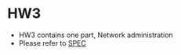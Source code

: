 # HW3
* HW3 contains one part, Network administration
* Please refer to [SPEC](https://github.com/plsmaop/NASA-2018/raw/master/HW3/hw3.pdf)
